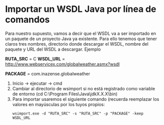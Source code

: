 # Importar un WSDL Java por línea de comandos

Para nuestro supuesto, vamos a decir que el WSDL va a ser importado en un paquete de un proyecto Java ya existente.
Para ello tenemos que tener claros tres nombres, directorio donde descargar el WSDL, nombre del paquete y URL del WSDL a descargar. Ejemplo

__RUTA_SRC__ = C
__WSDL_URL__ = http://www.webservicex.com/globalweather.asmx?wsdl

__PACKAGE__ = com.inazense.globalweather

1. Inicio -> ejecutar -> cmd
2. Cambiar al directorio de wsimport si no está registrado como variable de entorno (cd C:\Program Files\Java\jdkX.X.X\bin)
3. Para importar usaremos el siguiente comando (recuerda reemplazar los valores en mayúsculas por los tuyos propios:
    <p><code>wsimport.exe -d "RUTA_SRC" -s "RUTA_SRC" -p "PACKAGE" -keep WSDL_URL</code></p>
